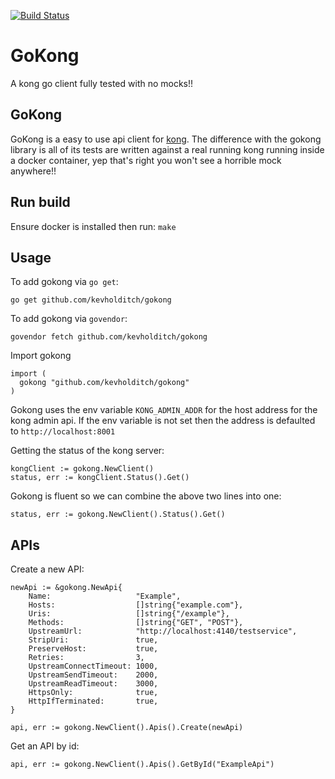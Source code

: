 [![Build Status](https://travis-ci.org/kevholditch/gokong.svg?branch=master)](https://travis-ci.org/kevholditch/gokong)

GoKong
======
A kong go client fully tested with no mocks!!

## GoKong
GoKong is a easy to use api client for [kong](https://getkong.org/).  The difference with the gokong library is all of its tests are written against a real running kong running inside a docker container, yep that's right you won't see a horrible mock anywhere!!

## Run build
Ensure docker is installed then run:
`make`


## Usage

To add gokong via `go get`:
```
go get github.com/kevholditch/gokong
```

To add gokong via `govendor`:

```
govendor fetch github.com/kevholditch/gokong
```

Import gokong
```
import (
  gokong "github.com/kevholditch/gokong"
)
```

Gokong uses the env variable `KONG_ADMIN_ADDR` for the host address for the kong admin api.
If the env variable is not set then the address is defaulted to `http://localhost:8001`


Getting the status of the kong server:
```
kongClient := gokong.NewClient()
status, err := kongClient.Status().Get()
```
Gokong is fluent so we can combine the above two lines into one:

```
status, err := gokong.NewClient().Status().Get()
```

## APIs
Create a new API:
```
newApi := &gokong.NewApi{
	Name:                   "Example",
	Hosts:                  []string{"example.com"},
	Uris:                   []string{"/example"},
	Methods:                []string{"GET", "POST"},
	UpstreamUrl:            "http://localhost:4140/testservice",
	StripUri:               true,
	PreserveHost:           true,
	Retries:                3,
	UpstreamConnectTimeout: 1000,
	UpstreamSendTimeout:    2000,
	UpstreamReadTimeout:    3000,
	HttpsOnly:              true,
	HttpIfTerminated:       true,
}

api, err := gokong.NewClient().Apis().Create(newApi)
```

Get an API by id:
```
api, err := gokong.NewClient().Apis().GetById("ExampleApi")
```


